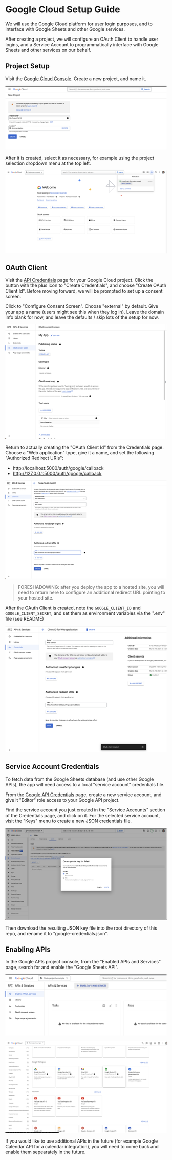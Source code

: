 # Google Cloud Setup Guide

We will use the Google Cloud platform for user login purposes, and to interface with Google Sheets and other Google services.

After creating a project, we will configure an OAuth Client to handle user logins, and a Service Account to programmatically interface with Google Sheets and other services on our behalf.

## Project Setup

Visit the [Google Cloud Console](https://console.cloud.google.com). Create a new project, and name it.

![](/docs/images/google-cloud-project-create.png)

After it is created, select it as necessary, for example using the project selection dropdown menu at the top left.

![](/docs/images/google-cloud-project-select.png)

## OAuth Client

Visit the [API Credentials](https://console.cloud.google.com/apis/credentials) page for your Google Cloud project. Click the button with the plus icon to "Create Credentials", and choose "Create OAuth Client Id". Before moving forward, we will be prompted to set up a consent screen.

Click to "Configure Consent Screen". Choose "external" by default. Give your app a name (users might see this when they log in). Leave the domain info blank for now, and leave the defaults / skip lots of the setup for now.

![](/docs/images/oauth-consent-screen.png)


Return to actually creating the "OAuth Client Id" from the Credentials page. Choose a "Web application" type, give it a name, and set the following "Authorized Redirect URIs":

  + http://localhost:5000/auth/google/callback
  + http://127.0.0.1:5000/auth/google/callback

![](/docs/images/oauth-client-redirect-uris.png)

> FORESHADOWING: after you deploy the app to a hosted site, you will need to return here to configure an additional redirect URL pointing to your hosted site.


After the OAuth Client is created, note the `GOOGLE_CLIENT_ID` and `GOOGLE_CLIENT_SECRET`, and set them as environment variables via the ".env" file (see README)

![](/docs/images/oauth-client-secrets.png)

## Service Account Credentials

To fetch data from the Google Sheets database (and use other Google APIs), the app will need access to a local "service account" credentials file.

From the [Google API Credentials](https://console.cloud.google.com/apis/credentials) page, create a new service account, and give it "Editor" role access to your Google API project.

Find the service account you just created in the "Service Accounts" section of the Credentials page, and click on it. For the selected service account, visit the "Keys" menu to create a new JSON credentials file.

![](/docs/images/service-account-json.png)

Then download the resulting JSON key file into the root directory of this repo, and rename it to "google-credentials.json".

## Enabling APIs

In the Google APIs project console, from the "Enabled APIs and Services" page, search for and enable the "Google Sheets API".


![](/docs/images/google-cloud-enable-apis-services.png)

![](/docs/images/google-cloud-enable-sheets-api.png)

If you would like to use additional APIs in the future (for example Google Calendar API for a calendar integration), you will need to come back and enable them sepearately in the future.
